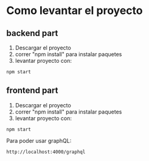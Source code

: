 # Como levantar el proyecto

## backend part
1. Descargar el proyecto
2. correr "npm install" para instalar paquetes
3. levantar proyecto con: 
```
npm start
```


## frontend part
1. Descargar el proyecto
2. correr "npm install" para instalar paquetes
3. levantar proyecto con: 
```
npm start
```

Para poder usar graphQL:  
```
http://localhost:4000/graphql
```